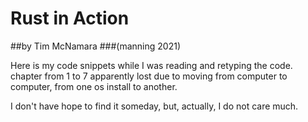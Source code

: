 # Rust in Action
##by Tim McNamara
###(manning 2021)

Here is my code snippets while I was reading and retyping the code.
chapter from 1 to 7 apparently lost due to moving from
computer to computer, from one os install to another.

I don't have hope to find it someday, but, actually, I do not care much.
